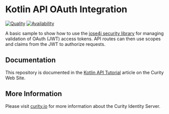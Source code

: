 # Kotlin API OAuth Integration

[![Quality](https://img.shields.io/badge/quality-experiment-red)](https://curity.io/resources/code-examples/status/)
[![Availability](https://img.shields.io/badge/availability-source-blue)](https://curity.io/resources/code-examples/status/)

A basic sample to show how to use the [jose4j security library](https://bitbucket.org/b_c/jose4j/wiki/Home) for managing validation of OAuth (JWT) access tokens. API routes can then use scopes and claims from the JWT to authorize requests.

## Documentation

This repository is documented in the [Kotlin API Tutorial](https://curity.io/resources/learn/kotlin-api/) article on the Curity Web Site.

## More Information

Please visit [curity.io](https://curity.io/) for more information about the Curity Identity Server.
